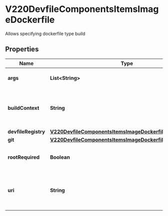 

# V220DevfileComponentsItemsImageDockerfile

Allows specifying dockerfile type build
## Properties

Name | Type | Description | Notes
------------ | ------------- | ------------- | -------------
**args** | **List&lt;String&gt;** | The arguments to supply to the dockerfile build. |  [optional]
**buildContext** | **String** | Path of source directory to establish build context. Defaults to ${PROJECT_SOURCE} in the container |  [optional]
**devfileRegistry** | [**V220DevfileComponentsItemsImageDockerfileDevfileRegistry**](V220DevfileComponentsItemsImageDockerfileDevfileRegistry.md) |  |  [optional]
**git** | [**V220DevfileComponentsItemsImageDockerfileGit**](V220DevfileComponentsItemsImageDockerfileGit.md) |  |  [optional]
**rootRequired** | **Boolean** | Specify if a privileged builder pod is required.  Default value is &#x60;false&#x60; |  [optional]
**uri** | **String** | URI Reference of a Dockerfile. It can be a full URL or a relative URI from the current devfile as the base URI. |  [optional]



